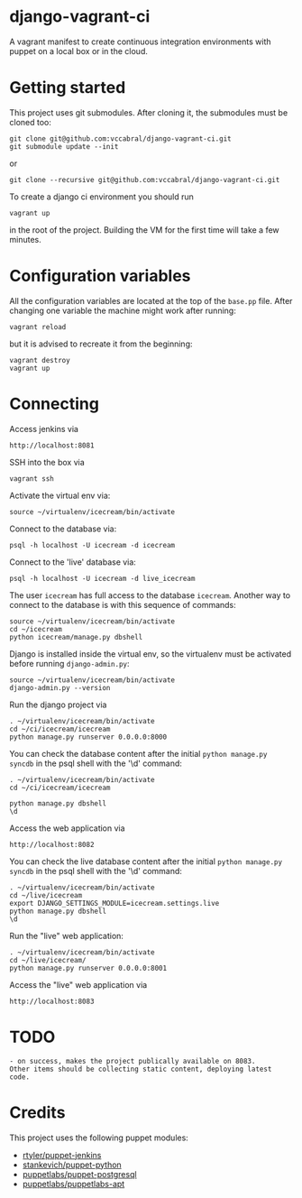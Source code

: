 django-vagrant-ci
=================

A vagrant manifest to create continuous integration environments with puppet on a local box or in the cloud.

Getting started
=====

This project uses git submodules. After cloning it, the submodules must be cloned too:

    git clone git@github.com:vccabral/django-vagrant-ci.git
    git submodule update --init

or

    git clone --recursive git@github.com:vccabral/django-vagrant-ci.git

To create a django ci environment you should run

    vagrant up

in the root of the project.
Building the VM for the first time will take a few minutes.

Configuration variables
====

All the configuration variables are located at the top of the `base.pp` file.
After changing one variable the machine might work after running:

    vagrant reload
but it is advised to recreate it from the beginning:

    vagrant destroy
    vagrant up

Connecting
====
Access jenkins via

    http://localhost:8081

SSH into the box via

    vagrant ssh

Activate the virtual env via:

    source ~/virtualenv/icecream/bin/activate

Connect to the database via:

    psql -h localhost -U icecream -d icecream
Connect to the 'live' database via:

    psql -h localhost -U icecream -d live_icecream

The user `icecream` has full access to the database `icecream`.
Another way to connect to the database is with this sequence of commands:

    source ~/virtualenv/icecream/bin/activate
    cd ~/icecream
    python icecream/manage.py dbshell

Django is installed inside the virtual env, so the virtualenv must be activated before running `django-admin.py`:

    source ~/virtualenv/icecream/bin/activate
    django-admin.py --version

Run the django project via

    . ~/virtualenv/icecream/bin/activate
    cd ~/ci/icecream/icecream
    python manage.py runserver 0.0.0.0:8000

You can check the database content after the initial `python manage.py syncdb` in the psql shell with the '\d' command:

    . ~/virtualenv/icecream/bin/activate
    cd ~/ci/icecream/icecream

    python manage.py dbshell
    \d

Access the web application via

    http://localhost:8082


You can check the live database content after the initial `python manage.py syncdb` in the psql shell with the '\d' command:

    . ~/virtualenv/icecream/bin/activate
    cd ~/live/icecream
    export DJANGO_SETTINGS_MODULE=icecream.settings.live
    python manage.py dbshell
    \d

Run the "live" web application:

    . ~/virtualenv/icecream/bin/activate
    cd ~/live/icecream/
    python manage.py runserver 0.0.0.0:8001

Access the "live" web application via

    http://localhost:8083


TODO
===
    - on success, makes the project publically available on 8083.
    Other items should be collecting static content, deploying latest code.

Credits
===
This project uses the following puppet modules:

- [rtyler/puppet-jenkins](https://github.com/rtyler/puppet-jenkins)
- [stankevich/puppet-python](https://github.com/stankevich/puppet-python)
- [puppetlabs/puppet-postgresql](https://github.com/puppetlabs/puppet-postgresql)
- [puppetlabs/puppetlabs-apt](https://github.com/puppetlabs/puppetlabs-apt)


